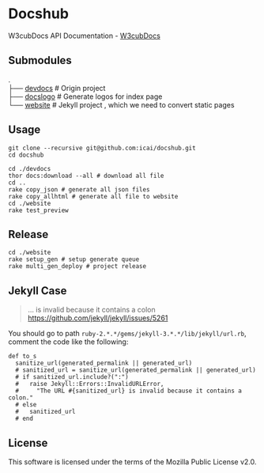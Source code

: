 # Docshub
W3cubDocs API Documentation - [W3cubDocs](http://docs.w3cub.com/)



## Submodules


.   
├── [devdocs](https://github.com/icai/devdocs/) # Origin project    
├── [docslogo](https://github.com/icai/tech-logo/) # Generate logos for index page    
└── [website](https://github.com/icai/docshub/tree/source) # Jekyll project , which we need to convert static pages	   



## Usage

	git clone --recursive git@github.com:icai/docshub.git
	cd docshub 

    cd ./devdocs 
    thor docs:download --all # download all file
    cd ..
    rake copy_json # generate all json files
    rake copy_allhtml # generate all file to website
    cd ./website
    rake test_preview


## Release

	cd ./website
	rake setup_gen # setup generate queue
 	rake multi_gen_deploy # project release

 

## Jekyll Case

> ... is invalid because it contains a colon https://github.com/jekyll/jekyll/issues/5261


You should go to path `ruby-2.*.*/gems/jekyll-3.*.*/lib/jekyll/url.rb`, 
comment the code like the following:

    def to_s
      sanitize_url(generated_permalink || generated_url)
      # sanitized_url = sanitize_url(generated_permalink || generated_url)
      # if sanitized_url.include?(":")
      #   raise Jekyll::Errors::InvalidURLError,
      #     "The URL #{sanitized_url} is invalid because it contains a colon."
      # else
      #   sanitized_url
      # end


## License

This software is licensed under the terms of the Mozilla Public License v2.0. 




